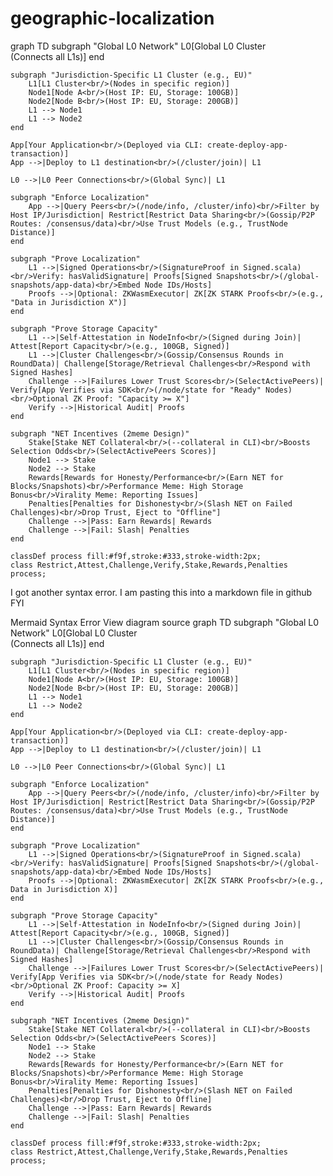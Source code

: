 # geographic-localization


graph TD
    subgraph "Global L0 Network"
        L0[Global L0 Cluster<br/>(Connects all L1s)]
    end

    subgraph "Jurisdiction-Specific L1 Cluster (e.g., EU)"
        L1[L1 Cluster<br/>(Nodes in specific region)]
        Node1[Node A<br/>(Host IP: EU, Storage: 100GB)]
        Node2[Node B<br/>(Host IP: EU, Storage: 200GB)]
        L1 --> Node1
        L1 --> Node2
    end

    App[Your Application<br/>(Deployed via CLI: create-deploy-app-transaction)]
    App -->|Deploy to L1 destination<br/>(/cluster/join)| L1

    L0 -->|L0 Peer Connections<br/>(Global Sync)| L1

    subgraph "Enforce Localization"
        App -->|Query Peers<br/>(/node/info, /cluster/info)<br/>Filter by Host IP/Jurisdiction| Restrict[Restrict Data Sharing<br/>(Gossip/P2P Routes: /consensus/data)<br/>Use Trust Models (e.g., TrustNode Distance)]
    end

    subgraph "Prove Localization"
        L1 -->|Signed Operations<br/>(SignatureProof in Signed.scala)<br/>Verify: hasValidSignature| Proofs[Signed Snapshots<br/>(/global-snapshots/app-data)<br/>Embed Node IDs/Hosts]
        Proofs -->|Optional: ZKWasmExecutor| ZK[ZK STARK Proofs<br/>(e.g., "Data in Jurisdiction X")]
    end

    subgraph "Prove Storage Capacity"
        L1 -->|Self-Attestation in NodeInfo<br/>(Signed during Join)| Attest[Report Capacity<br/>(e.g., 100GB, Signed)]
        L1 -->|Cluster Challenges<br/>(Gossip/Consensus Rounds in RoundData)| Challenge[Storage/Retrieval Challenges<br/>Respond with Signed Hashes]
        Challenge -->|Failures Lower Trust Scores<br/>(SelectActivePeers)| Verify[App Verifies via SDK<br/>(/node/state for "Ready" Nodes)<br/>Optional ZK Proof: "Capacity >= X"]
        Verify -->|Historical Audit| Proofs
    end

    subgraph "NET Incentives (2meme Design)"
        Stake[Stake NET Collateral<br/>(--collateral in CLI)<br/>Boosts Selection Odds<br/>(SelectActivePeers Scores)]
        Node1 --> Stake
        Node2 --> Stake
        Rewards[Rewards for Honesty/Performance<br/>(Earn NET for Blocks/Snapshots)<br/>Performance Meme: High Storage Bonus<br/>Virality Meme: Reporting Issues]
        Penalties[Penalties for Dishonesty<br/>(Slash NET on Failed Challenges)<br/>Drop Trust, Eject to "Offline"]
        Challenge -->|Pass: Earn Rewards| Rewards
        Challenge -->|Fail: Slash| Penalties
    end

    classDef process fill:#f9f,stroke:#333,stroke-width:2px;
    class Restrict,Attest,Challenge,Verify,Stake,Rewards,Penalties process;
I got another syntax error. I am pasting this into a markdown file in github FYI

Mermaid Syntax Error
View diagram source
graph TD
    subgraph "Global L0 Network"
        L0[Global L0 Cluster<br/>(Connects all L1s)]
    end

    subgraph "Jurisdiction-Specific L1 Cluster (e.g., EU)"
        L1[L1 Cluster<br/>(Nodes in specific region)]
        Node1[Node A<br/>(Host IP: EU, Storage: 100GB)]
        Node2[Node B<br/>(Host IP: EU, Storage: 200GB)]
        L1 --> Node1
        L1 --> Node2
    end

    App[Your Application<br/>(Deployed via CLI: create-deploy-app-transaction)]
    App -->|Deploy to L1 destination<br/>(/cluster/join)| L1

    L0 -->|L0 Peer Connections<br/>(Global Sync)| L1

    subgraph "Enforce Localization"
        App -->|Query Peers<br/>(/node/info, /cluster/info)<br/>Filter by Host IP/Jurisdiction| Restrict[Restrict Data Sharing<br/>(Gossip/P2P Routes: /consensus/data)<br/>Use Trust Models (e.g., TrustNode Distance)]
    end

    subgraph "Prove Localization"
        L1 -->|Signed Operations<br/>(SignatureProof in Signed.scala)<br/>Verify: hasValidSignature| Proofs[Signed Snapshots<br/>(/global-snapshots/app-data)<br/>Embed Node IDs/Hosts]
        Proofs -->|Optional: ZKWasmExecutor| ZK[ZK STARK Proofs<br/>(e.g., Data in Jurisdiction X)]
    end

    subgraph "Prove Storage Capacity"
        L1 -->|Self-Attestation in NodeInfo<br/>(Signed during Join)| Attest[Report Capacity<br/>(e.g., 100GB, Signed)]
        L1 -->|Cluster Challenges<br/>(Gossip/Consensus Rounds in RoundData)| Challenge[Storage/Retrieval Challenges<br/>Respond with Signed Hashes]
        Challenge -->|Failures Lower Trust Scores<br/>(SelectActivePeers)| Verify[App Verifies via SDK<br/>(/node/state for Ready Nodes)<br/>Optional ZK Proof: Capacity >= X]
        Verify -->|Historical Audit| Proofs
    end

    subgraph "NET Incentives (2meme Design)"
        Stake[Stake NET Collateral<br/>(--collateral in CLI)<br/>Boosts Selection Odds<br/>(SelectActivePeers Scores)]
        Node1 --> Stake
        Node2 --> Stake
        Rewards[Rewards for Honesty/Performance<br/>(Earn NET for Blocks/Snapshots)<br/>Performance Meme: High Storage Bonus<br/>Virality Meme: Reporting Issues]
        Penalties[Penalties for Dishonesty<br/>(Slash NET on Failed Challenges)<br/>Drop Trust, Eject to Offline]
        Challenge -->|Pass: Earn Rewards| Rewards
        Challenge -->|Fail: Slash| Penalties
    end

    classDef process fill:#f9f,stroke:#333,stroke-width:2px;
    class Restrict,Attest,Challenge,Verify,Stake,Rewards,Penalties process;

